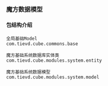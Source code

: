 ### 魔方数据模型

#### 包结构介绍

```
全局基础Model
com.tievd.cube.commons.base

魔方基础系统数据库实体类
com.tievd.cube.modules.system.entity

魔方基础系统数据模型
com.tievd.cube.modules.system.model
```